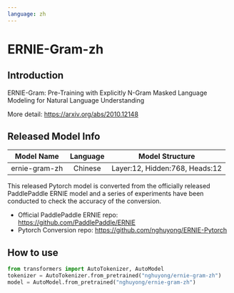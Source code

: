 ```yaml
---
language: zh
---
```


# ERNIE-Gram-zh

## Introduction

ERNIE-Gram: Pre-Training with Explicitly N-Gram Masked Language Modeling for Natural Language Understanding

More detail: https://arxiv.org/abs/2010.12148

## Released Model Info

|Model Name|Language|Model Structure|
|:---:|:---:|:---:|
|ernie-gram-zh| Chinese |Layer:12, Hidden:768, Heads:12|

This released Pytorch model is converted from the officially released PaddlePaddle ERNIE model and 
a series of experiments have been conducted to check the accuracy of the conversion.

- Official PaddlePaddle ERNIE repo: https://github.com/PaddlePaddle/ERNIE
- Pytorch Conversion repo:  https://github.com/nghuyong/ERNIE-Pytorch

## How to use
```Python
from transformers import AutoTokenizer, AutoModel
tokenizer = AutoTokenizer.from_pretrained("nghuyong/ernie-gram-zh")
model = AutoModel.from_pretrained("nghuyong/ernie-gram-zh")
```